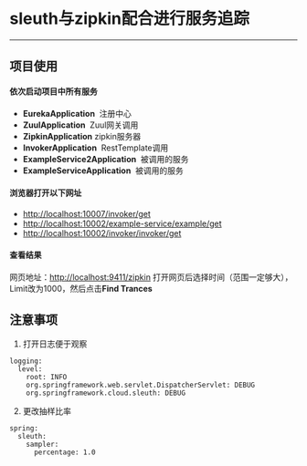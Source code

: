# sleuth与zipkin配合进行服务追踪
----
## 项目使用
#### 依次启动项目中所有服务
* **EurekaApplication**  注册中心
* **ZuulApplication**  Zuul网关调用
* **ZipkinApplication**  zipkin服务器
* **InvokerApplication**  RestTemplate调用
* **ExampleService2Application**  被调用的服务
* **ExampleServiceApplication**  被调用的服务

#### 浏览器打开以下网址
* [http://localhost:10007/invoker/get](http://localhost:10007/invoker/get)
* [http://localhost:10002/example-service/example/get](http://localhost:10002/example-service/example/get)
* [http://localhost:10002/invoker/invoker/get](http://localhost:10002/invoker/invoker/get)

#### 查看结果
网页地址：[http://localhost:9411/zipkin](http://localhost:9411/zipkin)
打开网页后选择时间（范围一定够大），Limit改为1000，然后点击**Find Trances**
## 注意事项
1. 打开日志便于观察
```
logging:
  level:
    root: INFO
    org.springframework.web.servlet.DispatcherServlet: DEBUG
    org.springframework.cloud.sleuth: DEBUG
```
2. 更改抽样比率
```
spring:
  sleuth:
    sampler:
      percentage: 1.0
```

